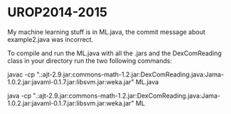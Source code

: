 # UROP2014-2015

My machine learning stuff is in ML.java, the commit message about example2.java was incorrect.

To compile and run the ML.java with all the .jars and the DexComReading class in your directory run the two following commands:

javac -cp ".:ajt-2.9.jar:commons-math-1.2.jar:DexComReading.java:Jama-1.0.2.jar:javaml-0.1.7.jar:libsvm.jar:weka.jar" ML.java

java -cp ".:ajt-2.9.jar:commons-math-1.2.jar:DexComReading.java:Jama-1.0.2.jar:javaml-0.1.7.jar:libsvm.jar:weka.jar" ML


